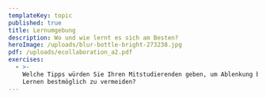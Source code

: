 ```yaml
---
templateKey: topic
published: true
title: Lernumgebung
description: Wo und wie lernt es sich am Besten?
heroImage: /uploads/blur-bottle-bright-273238.jpg
pdf: /uploads/ecollaboration_a2.pdf
exercises:
  - >-
    Welche Tipps würden Sie Ihren Mitstudierenden geben, um Ablenkung beim
    Lernen bestmöglich zu vermeiden?
---
```


